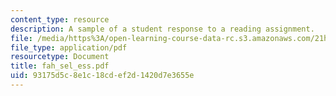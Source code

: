 ```yaml
---
content_type: resource
description: A sample of a student response to a reading assignment.
file: /media/https%3A/open-learning-course-data-rc.s3.amazonaws.com/21h-931-seminar-in-historical-methods-spring-2004/93175d5c8e1c18cdef2d1420d7e3655e_fah_sel_ess.pdf
file_type: application/pdf
resourcetype: Document
title: fah_sel_ess.pdf
uid: 93175d5c-8e1c-18cd-ef2d-1420d7e3655e
---
```

